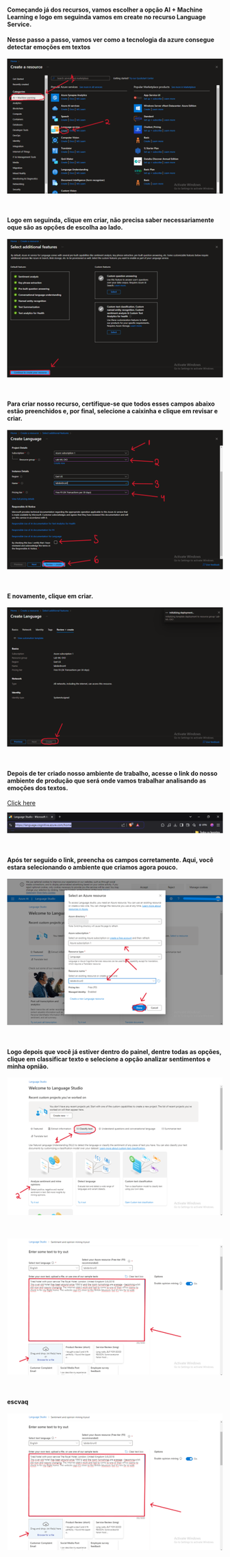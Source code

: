 #### Começando já dos recursos, vamos escolher a opção AI + Machine Learning e logo em seguinda vamos em create no recurso Language Service.

#### Nesse passo a passo, vamos ver como a tecnologia da azure consegue detectar emoções em textos
![](./images/step1.png)

<br>

#### Logo em seguinda, clique em criar, não precisa saber necessariamente oque são as opções de escolha ao lado.
![](./images/step2.png)

<br>

#### Para criar nosso recurso, certifique-se que todos esses campos abaixo estão preenchidos e, por final, selecione a caixinha e clique em revisar e criar.
![](./images/step3.png)

<br>

#### E novamente, clique em criar.
![](./images/step4.png)

<br>

#### Depois de ter criado nosso ambiente de trabalho, acesse o link do nosso ambiente de produção que será onde vamos trabalhar analisando as emoções dos textos.

[Click here](https://language.cognitive.azure.com/home)

![](./images/step5.png)

<br>

#### Após ter seguido o link, preencha os campos corretamente. Aqui, você estara selecionando o ambiente que criamos agora pouco.
![](./images/step6.png)

<br>

#### Logo depois que você já estiver dentro do painel, dentre todas as opções, clique em classificar texto e selecione a opção analizar sentimentos e minha opnião.
![](./images/step7.png)

<br>

#### 
![](./images/step8.png)

<br>

#### escvaq
![](./images/step8.png)
